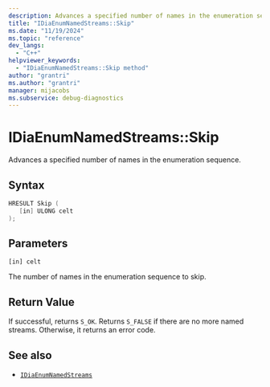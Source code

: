 ```yaml
---
description: Advances a specified number of names in the enumeration sequence.
title: "IDiaEnumNamedStreams::Skip"
ms.date: "11/19/2024"
ms.topic: "reference"
dev_langs:
  - "C++"
helpviewer_keywords:
  - "IDiaEnumNamedStreams::Skip method"
author: "grantri"
ms.author: "grantri"
manager: mijacobs
ms.subservice: debug-diagnostics
---
```


# IDiaEnumNamedStreams::Skip

Advances a specified number of names in the enumeration sequence.

## Syntax

```c++
HRESULT Skip ( 
   [in] ULONG celt
);
```

## Parameters

`[in] celt`

The number of names in the enumeration sequence to skip. 

## Return Value

If successful, returns `S_OK`. Returns `S_FALSE` if there are no more named streams. Otherwise, it returns an error code.

## See also

- [`IDiaEnumNamedStreams`](../../debugger/debug-interface-access/idiaenumnamedstreams.md)
